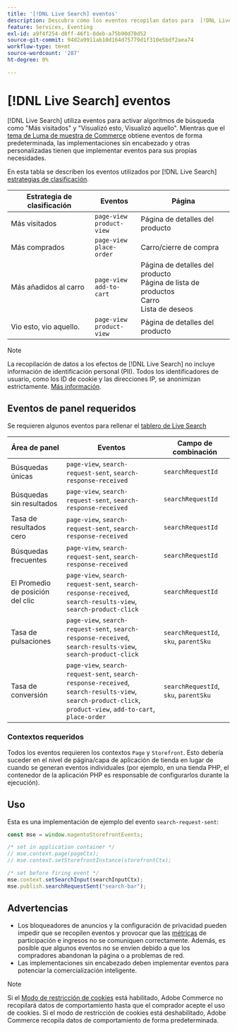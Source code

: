 ```yaml
---
title: '[!DNL Live Search] eventos'
description: Descubra cómo los eventos recopilan datos para  [!DNL Live Search].
feature: Services, Eventing
exl-id: a9f4f254-d8ff-46f1-8deb-a75b90d70d52
source-git-commit: 94d2a9911ab10d164d75779d1f310e5bdf2aea74
workflow-type: tm+mt
source-wordcount: '287'
ht-degree: 0%

---
```


# [!DNL Live Search] eventos

[!DNL Live Search] utiliza eventos para activar algoritmos de búsqueda como &quot;Más visitados&quot; y &quot;Visualizó esto, Visualizó aquello&quot;. Mientras que el [tema de Luma de muestra de Commerce](https://experienceleague.adobe.com/en/docs/commerce-admin/content-design/design/themes/themes#the-default-theme) obtiene eventos de forma predeterminada, las implementaciones sin encabezado y otras personalizadas tienen que implementar eventos para sus propias necesidades.

En esta tabla se describen los eventos utilizados por [!DNL Live Search] [estrategias de clasificación](rules-add.md#intelligent-ranking).

| Estrategia de clasificación | Eventos | Página |
| --- | --- | --- |
| Más visitados | `page-view`<br>`product-view` | Página de detalles del producto |
| Más comprados | `page-view`<br>`place-order` | Carro/cierre de compra |
| Más añadidos al carro | `page-view`<br>`add-to-cart` | Página de detalles del producto<br>Página de lista de productos<br>Carro<br>Lista de deseos |
| Vio esto, vio aquello. | `page-view`<br>`product-view` | Página de detalles del producto |

>[!NOTE]
>
>La recopilación de datos a los efectos de [!DNL Live Search] no incluye información de identificación personal (PII). Todos los identificadores de usuario, como los ID de cookie y las direcciones IP, se anonimizan estrictamente. [Más información](https://www.adobe.com/privacy/experience-cloud.html).

## Eventos de panel requeridos

Se requieren algunos eventos para rellenar el [tablero de Live Search](performance.md)

| Área de panel | Eventos | Campo de combinación |
| ------------------- | ------------- | ---------- |
| Búsquedas únicas | `page-view`, `search-request-sent`, `search-response-received` | `searchRequestId` |
| Búsquedas sin resultados | `page-view`, `search-request-sent`, `search-response-received` | `searchRequestId` |
| Tasa de resultados cero | `page-view`, `search-request-sent`, `search-response-received` | `searchRequestId` |
| Búsquedas frecuentes | `page-view`, `search-request-sent`, `search-response-received` | `searchRequestId` |
| El Promedio de posición del clic | `page-view`, `search-request-sent`, `search-response-received`, `search-results-view`, `search-product-click` | `searchRequestId` |
| Tasa de pulsaciones | `page-view`, `search-request-sent`, `search-response-received`, `search-results-view`, `search-product-click` | `searchRequestId`, `sku`, `parentSku` |
| Tasa de conversión | `page-view`, `search-request-sent`, `search-response-received`, `search-results-view`, `search-product-click`, `product-view`, `add-to-cart`, `place-order` | `searchRequestId`, `sku`, `parentSku` |

### Contextos requeridos

Todos los eventos requieren los contextos `Page` y `Storefront`. Esto debería suceder en el nivel de página/capa de aplicación de tienda en lugar de cuando se generan eventos individuales (por ejemplo, en una tienda PHP, el contenedor de la aplicación PHP es responsable de configurarlos durante la ejecución).

## Uso

Esta es una implementación de ejemplo del evento `search-request-sent`:

```javascript
const mse = window.magentoStorefrontEvents;

/* set in application container */
// mse.context.page(pageCtx);
// mse.context.setStorefrontInstance(storefrontCtx);

/* set before firing event */
mse.context.setSearchInput(searchInputCtx);
mse.publish.searchRequestSent("search-bar");
```

## Advertencias

- Los bloqueadores de anuncios y la configuración de privacidad pueden impedir que se recopilen eventos y provocar que las [métricas](performance.md) de participación e ingresos no se comuniquen correctamente. Además, es posible que algunos eventos no se envíen debido a que los compradores abandonan la página o a problemas de red.
- Las implementaciones sin encabezado deben implementar eventos para potenciar la comercialización inteligente.

>[!NOTE]
>
>Si el [Modo de restricción de cookies](https://experienceleague.adobe.com/docs/commerce-admin/start/compliance/privacy/compliance-cookie-law.html) está habilitado, Adobe Commerce no recopilará datos de comportamiento hasta que el comprador acepte el uso de cookies. Si el modo de restricción de cookies está deshabilitado, Adobe Commerce recopila datos de comportamiento de forma predeterminada.
